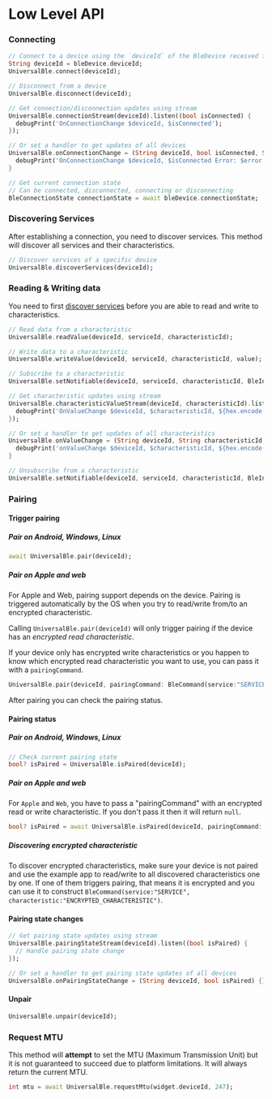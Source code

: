 # Low Level API

### Connecting

```dart
// Connect to a device using the `deviceId` of the BleDevice received from `UniversalBle.onScanResult`
String deviceId = bleDevice.deviceId;
UniversalBle.connect(deviceId);

// Disconnect from a device
UniversalBle.disconnect(deviceId);

// Get connection/disconnection updates using stream
UniversalBle.connectionStream(deviceId).listen((bool isConnected) {
  debugPrint('OnConnectionChange $deviceId, $isConnected');
});

// Or set a handler to get updates of all devices
UniversalBle.onConnectionChange = (String deviceId, bool isConnected, String? error) {
  debugPrint('OnConnectionChange $deviceId, $isConnected Error: $error');
}

// Get current connection state
// Can be connected, disconnected, connecting or disconnecting
BleConnectionState connectionState = await bleDevice.connectionState;
```

### Discovering Services

After establishing a connection, you need to discover services. This method will discover all services and their characteristics.

```dart
// Discover services of a specific device
UniversalBle.discoverServices(deviceId);
```

### Reading & Writing data

You need to first [discover services](#discovering-services) before you are able to read and write to characteristics.

```dart
// Read data from a characteristic
UniversalBle.readValue(deviceId, serviceId, characteristicId);

// Write data to a characteristic
UniversalBle.writeValue(deviceId, serviceId, characteristicId, value);

// Subscribe to a characteristic
UniversalBle.setNotifiable(deviceId, serviceId, characteristicId, BleInputProperty.notification);

// Get characteristic updates using stream
UniversalBle.characteristicValueStream(deviceId, characteristicId).listen((Uint8List value) {
  debugPrint('OnValueChange $deviceId, $characteristicId, ${hex.encode(value)}');
});

// Or set a handler to get updates of all characteristics
UniversalBle.onValueChange = (String deviceId, String characteristicId, Uint8List value) {
  debugPrint('onValueChange $deviceId, $characteristicId, ${hex.encode(value)}');
}

// Unsubscribe from a characteristic
UniversalBle.setNotifiable(deviceId, serviceId, characteristicId, BleInputProperty.disabled);
```

### Pairing

#### Trigger pairing

##### Pair on Android, Windows, Linux

```dart
await UniversalBle.pair(deviceId);
```

##### Pair on Apple and web
For Apple and Web, pairing support depends on the device. Pairing is triggered automatically by the OS when you try to read/write from/to an encrypted characteristic.

Calling `UniversalBle.pair(deviceId)` will only trigger pairing if the device has an *encrypted read characteristic*.

If your device only has encrypted write characteristics or you happen to know which encrypted read characteristic you want to use, you can pass it with a `pairingCommand`.

```dart
UniversalBle.pair(deviceId, pairingCommand: BleCommand(service:"SERVICE", characteristic:"ENCRYPTED_CHARACTERISTIC"));
```
After pairing you can check the pairing status.

#### Pairing status

##### Pair on Android, Windows, Linux

```dart
// Check current pairing state
bool? isPaired = UniversalBle.isPaired(deviceId);
```

##### Pair on Apple and web

For `Apple` and `Web`, you have to pass a "pairingCommand" with an encrypted read or write characteristic. If you don't pass it then it will return `null`.

```dart
bool? isPaired = await UniversalBle.isPaired(deviceId, pairingCommand: BleCommand(service:"SERVICE", characteristic:"ENCRYPTED_CHARACTERISTIC"));
```

##### Discovering encrypted characteristic
To discover encrypted characteristics, make sure your device is not paired and use the example app to read/write to all discovered characteristics one by one. If one of them triggers pairing, that means it is encrypted and you can use it to construct `BleCommand(service:"SERVICE", characteristic:"ENCRYPTED_CHARACTERISTIC")`.

#### Pairing state changes

```dart
// Get pairing state updates using stream
UniversalBle.pairingStateStream(deviceId).listen((bool isPaired) {
  // Handle pairing state change
});

// Or set a handler to get pairing state updates of all devices
UniversalBle.onPairingStateChange = (String deviceId, bool isPaired) {}
```

#### Unpair
```dart
UniversalBle.unpair(deviceId);
```

### Request MTU

This method will **attempt** to set the MTU (Maximum Transmission Unit) but it is not guaranteed to succeed due to platform limitations. It will always return the current MTU.

```dart
int mtu = await UniversalBle.requestMtu(widget.deviceId, 247);
```